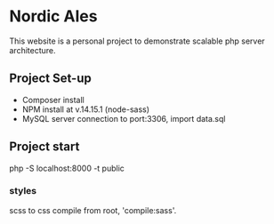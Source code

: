 # Nordic Ales
This website is a personal project to demonstrate scalable php server architecture.

## Project Set-up
- Composer install
- NPM install at v.14.15.1 (node-sass)
- MySQL server connection to port:3306, import data.sql

## Project start
php -S localhost:8000 -t public

### styles
scss to css compile from root, 'compile:sass'. 